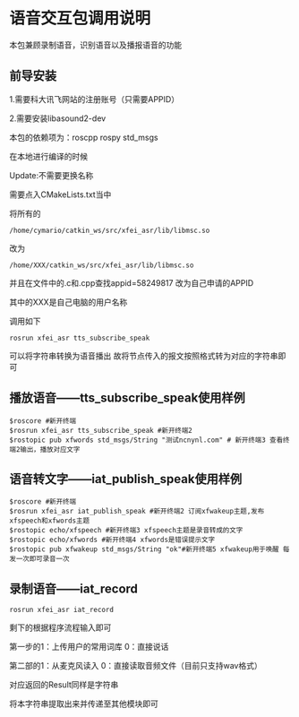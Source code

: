 # 语音交互包调用说明
本包兼顾录制语音，识别语音以及播报语音的功能

## 前导安装

1.需要科大讯飞网站的注册账号（只需要APPID）

2.需要安装libasound2-dev

本包的依赖项为：roscpp rospy std_msgs

在本地进行编译的时候

Update:不需要更换名称

需要点入CMakeLists.txt当中

将所有的

```
/home/cymario/catkin_ws/src/xfei_asr/lib/libmsc.so
```

改为

```
/home/XXX/catkin_ws/src/xfei_asr/lib/libmsc.so
```

并且在文件中的.c和.cpp查找appid=58249817 改为自己申请的APPID



其中的XXX是自己电脑的用户名称

调用如下

```
rosrun xfei_asr tts_subscribe_speak
```

可以将字符串转换为语音播出
故将节点传入的报文按照格式转为对应的字符串即可

## 播放语音——tts_subscribe_speak使用样例

```
$roscore #新开终端
$rosrun xfei_asr tts_subscribe_speak #新开终端2
$rostopic pub xfwords std_msgs/String "测试ncnynl.com" # 新开终端3 查看终端2输出，播放对应文字
```

## 语音转文字——iat_publish_speak使用样例

```
$roscore #新开终端
$rosrun xfei_asr iat_publish_speak #新开终端2 订阅xfwakeup主题,发布xfspeech和xfwords主题
$rostopic echo/xfspeech #新开终端3 xfspeech主题是录音转成的文字
$rostopic echo/xfwords #新开终端4 xfwords是错误提示文字
$rostopic pub xfwakeup std_msgs/String "ok"#新开终端5 xfwakeup用于唤醒 每发一次即可录音一次
```
## 录制语音——iat_record

```
rosrun xfei_asr iat_record
```
剩下的根据程序流程输入即可

第一步的1：上传用户的常用词库 0：直接说话

第二部的1：从麦克风读入 0：直接读取音频文件（目前只支持wav格式）

对应返回的Result同样是字符串 

将本字符串提取出来并传递至其他模块即可

